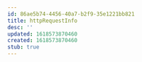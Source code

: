 ```yaml
---
id: 86ae5b74-4456-40a7-b2f9-35e1221bb821
title: httpRequestInfo
desc: ''
updated: 1618573870460
created: 1618573870460
stub: true
---
```


